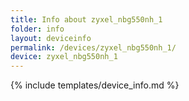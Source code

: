 ```yaml
---
title: Info about zyxel_nbg550nh_1
folder: info
layout: deviceinfo
permalink: /devices/zyxel_nbg550nh_1/
device: zyxel_nbg550nh_1
---
```

{% include templates/device_info.md %}
